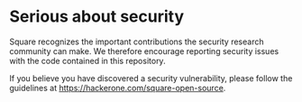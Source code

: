 # Serious about security

Square recognizes the important contributions the security research community
can make. We therefore encourage reporting security issues with the code
contained in this repository.

If you believe you have discovered a security vulnerability, please follow the
guidelines at <https://hackerone.com/square-open-source>.
